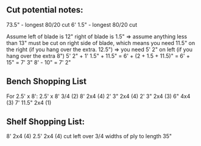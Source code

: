 ## Cut potential notes:

73.5" - longest 80/20 cut
6' 1.5" - longest 80/20 cut

Assume left of blade is 12"
right of blade is 1.5"
=> assume anything less than 13" must be cut on right side of blade, which means you need 11.5" on the right (if you hang over the extra. 12.5")
=> you need 5' 2" on left (if you hang over the extra 8")
5' 2" + 1' 1.5" + 11.5" = 6' + (2 + 1.5 + 11.5)" = 6' + 15" = 7' 3" 
8' - 10" = 7' 2"

## Bench Shopping List
For 2.5' x 8':
2.5' x 8' 3/4 (2)
8' 2x4 (4)
2' 3" 2x4 (4)
2' 3" 2x4 (3)
6" 4x4 (3)
7' 11.5" 2x4 (1)

## Shelf Shopping List:
8' 2x4 (4)
2.5' 2x4 (4)
cut left over 3/4 widths of ply to length 35"

 